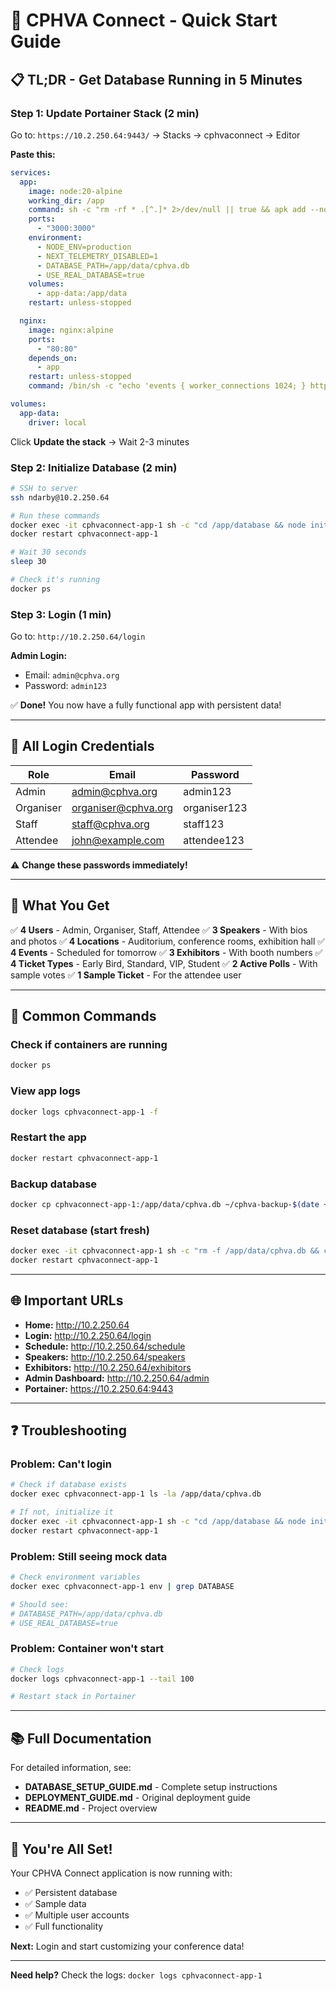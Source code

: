 # 🚀 CPHVA Connect - Quick Start Guide

## 📋 TL;DR - Get Database Running in 5 Minutes

### Step 1: Update Portainer Stack (2 min)

Go to: `https://10.2.250.64:9443/` → Stacks → cphvaconnect → Editor

**Paste this:**

```yaml
services:
  app:
    image: node:20-alpine
    working_dir: /app
    command: sh -c "rm -rf * .[^.]* 2>/dev/null || true && apk add --no-cache git python3 make g++ && git clone --depth 1 https://github.com/nathanjdarby/cphvaconnect.git . && npm ci --legacy-peer-deps && npm run build && npm start"
    ports:
      - "3000:3000"
    environment:
      - NODE_ENV=production
      - NEXT_TELEMETRY_DISABLED=1
      - DATABASE_PATH=/app/data/cphva.db
      - USE_REAL_DATABASE=true
    volumes:
      - app-data:/app/data
    restart: unless-stopped

  nginx:
    image: nginx:alpine
    ports:
      - "80:80"
    depends_on:
      - app
    restart: unless-stopped
    command: /bin/sh -c "echo 'events { worker_connections 1024; } http { upstream nextjs_upstream { server app:3000; } server { listen 80; server_name _; location / { proxy_pass http://nextjs_upstream; proxy_http_version 1.1; proxy_set_header Upgrade \$$http_upgrade; proxy_set_header Connection \"upgrade\"; proxy_set_header Host \$$host; proxy_set_header X-Real-IP \$$remote_addr; proxy_set_header X-Forwarded-For \$$proxy_add_x_forwarded_for; proxy_set_header X-Forwarded-Proto \$$scheme; proxy_cache_bypass \$$http_upgrade; } } }' > /etc/nginx/nginx.conf && nginx -g 'daemon off;'"

volumes:
  app-data:
    driver: local
```

Click **Update the stack** → Wait 2-3 minutes

### Step 2: Initialize Database (2 min)

```bash
# SSH to server
ssh ndarby@10.2.250.64

# Run these commands
docker exec -it cphvaconnect-app-1 sh -c "cd /app/database && node init-db.js"
docker restart cphvaconnect-app-1

# Wait 30 seconds
sleep 30

# Check it's running
docker ps
```

### Step 3: Login (1 min)

Go to: `http://10.2.250.64/login`

**Admin Login:**
- Email: `admin@cphva.org`
- Password: `admin123`

✅ **Done!** You now have a fully functional app with persistent data!

---

## 🔐 All Login Credentials

| Role | Email | Password |
|------|-------|----------|
| Admin | admin@cphva.org | admin123 |
| Organiser | organiser@cphva.org | organiser123 |
| Staff | staff@cphva.org | staff123 |
| Attendee | john@example.com | attendee123 |

⚠️ **Change these passwords immediately!**

---

## 🎯 What You Get

✅ **4 Users** - Admin, Organiser, Staff, Attendee
✅ **3 Speakers** - With bios and photos
✅ **4 Locations** - Auditorium, conference rooms, exhibition hall
✅ **4 Events** - Scheduled for tomorrow
✅ **3 Exhibitors** - With booth numbers
✅ **4 Ticket Types** - Early Bird, Standard, VIP, Student
✅ **2 Active Polls** - With sample votes
✅ **1 Sample Ticket** - For the attendee user

---

## 🔧 Common Commands

### Check if containers are running
```bash
docker ps
```

### View app logs
```bash
docker logs cphvaconnect-app-1 -f
```

### Restart the app
```bash
docker restart cphvaconnect-app-1
```

### Backup database
```bash
docker cp cphvaconnect-app-1:/app/data/cphva.db ~/cphva-backup-$(date +%Y%m%d).db
```

### Reset database (start fresh)
```bash
docker exec -it cphvaconnect-app-1 sh -c "rm -f /app/data/cphva.db && cd /app/database && node init-db.js"
docker restart cphvaconnect-app-1
```

---

## 🌐 Important URLs

- **Home:** http://10.2.250.64
- **Login:** http://10.2.250.64/login
- **Schedule:** http://10.2.250.64/schedule
- **Speakers:** http://10.2.250.64/speakers
- **Exhibitors:** http://10.2.250.64/exhibitors
- **Admin Dashboard:** http://10.2.250.64/admin
- **Portainer:** https://10.2.250.64:9443

---

## ❓ Troubleshooting

### Problem: Can't login
```bash
# Check if database exists
docker exec cphvaconnect-app-1 ls -la /app/data/cphva.db

# If not, initialize it
docker exec -it cphvaconnect-app-1 sh -c "cd /app/database && node init-db.js"
docker restart cphvaconnect-app-1
```

### Problem: Still seeing mock data
```bash
# Check environment variables
docker exec cphvaconnect-app-1 env | grep DATABASE

# Should see:
# DATABASE_PATH=/app/data/cphva.db
# USE_REAL_DATABASE=true
```

### Problem: Container won't start
```bash
# Check logs
docker logs cphvaconnect-app-1 --tail 100

# Restart stack in Portainer
```

---

## 📚 Full Documentation

For detailed information, see:
- **DATABASE_SETUP_GUIDE.md** - Complete setup instructions
- **DEPLOYMENT_GUIDE.md** - Original deployment guide
- **README.md** - Project overview

---

## 🎉 You're All Set!

Your CPHVA Connect application is now running with:
- ✅ Persistent database
- ✅ Sample data
- ✅ Multiple user accounts
- ✅ Full functionality

**Next:** Login and start customizing your conference data!

---

**Need help?** Check the logs: `docker logs cphvaconnect-app-1`
